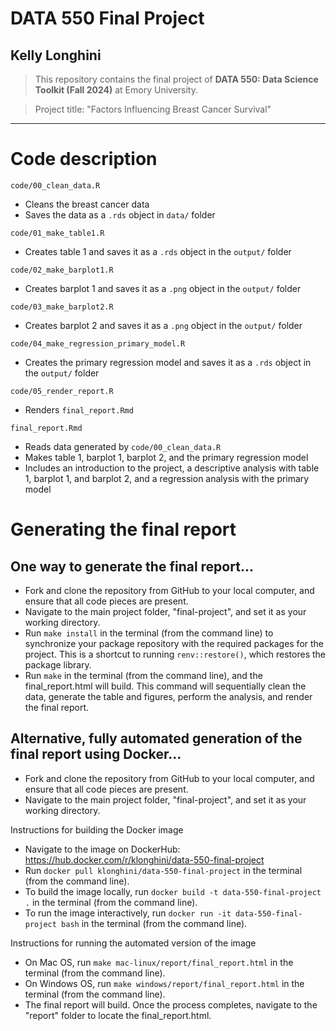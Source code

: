 # DATA 550 Final Project
## Kelly Longhini

> This repository contains the final project of __DATA 550: Data Science Toolkit (Fall 2024)__ at Emory University.

> Project title: "Factors Influencing Breast Cancer Survival"

------------------------------------------------------------------------

# Code description

`code/00_clean_data.R`

  - Cleans the breast cancer data 
  - Saves the data as a `.rds` object in `data/` folder

`code/01_make_table1.R`

  - Creates table 1 and saves it as a `.rds` object in the `output/` folder
  
`code/02_make_barplot1.R`

  - Creates barplot 1 and saves it as a `.png` object in the `output/` folder
  
`code/03_make_barplot2.R`

  - Creates barplot 2 and saves it as a `.png` object in the `output/` folder

`code/04_make_regression_primary_model.R`

  - Creates the primary regression model and saves it as a `.rds` object in the `output/` folder

`code/05_render_report.R`

  - Renders `final_report.Rmd`

`final_report.Rmd`

  - Reads data generated by `code/00_clean_data.R`
  - Makes table 1, barplot 1, barplot 2, and the primary regression model
  - Includes an introduction to the project, a descriptive analysis with table 1, barplot 1, and barplot 2, and a regression analysis with the primary model
  
# Generating the final report
## One way to generate the final report... 

  - Fork and clone the repository from GitHub to your local computer, and ensure that all code pieces are present.
  - Navigate to the main project folder, "final-project", and set it as your working directory. 
  - Run `make install` in the terminal (from the command line) to synchronize your package repository with the required packages for the project. This is a shortcut to running `renv::restore()`, which restores the package library.
  - Run `make` in the terminal (from the command line), and the final_report.html will build. This command will sequentially clean the data, generate the table and figures, perform the analysis, and render the final report.
  
  
## Alternative, fully automated generation of the final report using Docker...

  - Fork and clone the repository from GitHub to your local computer, and ensure that all code pieces are present.
  - Navigate to the main project folder, "final-project", and set it as your working directory. 

Instructions for building the Docker image
- Navigate to the image on DockerHub: https://hub.docker.com/r/klonghini/data-550-final-project
- Run `docker pull klonghini/data-550-final-project` in the terminal (from the command line). 
- To build the image locally, run `docker build -t data-550-final-project .` in the terminal (from the command line).
- To run the image interactively, run `docker run -it data-550-final-project bash` in the terminal (from the command line).

Instructions for running the automated version of the image
- On Mac OS, run `make mac-linux/report/final_report.html` in the terminal (from the command line).
- On Windows OS, run `make windows/report/final_report.html` in the terminal (from the command line).
- The final report will build. Once the process completes, navigate to the "report" folder to locate the final_report.html. 



  